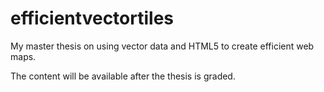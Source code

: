 efficientvectortiles
====================

My master thesis on using vector data and HTML5 to create efficient web maps.

The content will be available after the thesis is graded.
